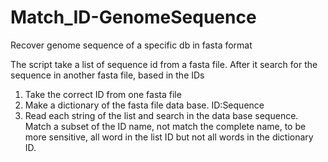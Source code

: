 # Match_ID-GenomeSequence

Recover genome sequence of a specific db in fasta format

The script take a list of sequence id from a fasta file. After it search for the sequence in another fasta file, based in the IDs 

1. Take the correct ID from one fasta file
2. Make a dictionary of the fasta file data base. ID:Sequence
3. Read each string of the list and search in the data base sequence. Match a subset of the ID name, not match the complete name, to be more sensitive, all word in the list ID but not all words in the dictionary ID.  
